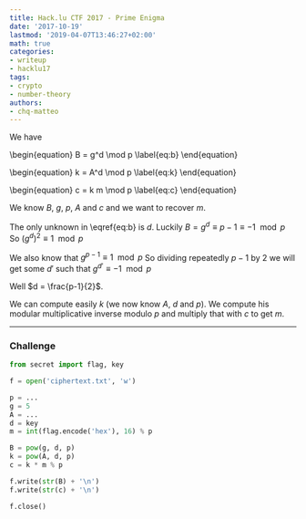 ```yaml
---
title: Hack.lu CTF 2017 - Prime Enigma
date: '2017-10-19'
lastmod: '2019-04-07T13:46:27+02:00'
math: true
categories:
- writeup
- hacklu17
tags:
- crypto
- number-theory
authors:
- chq-matteo
---
```


We have

\begin{equation}
    B = g^d \mod p
    \label{eq:b}
\end{equation}

\begin{equation}
    k = A^d \mod p
    \label{eq:k}
\end{equation}

\begin{equation}
    c = k m \mod p
    \label{eq:c}
\end{equation}

We know $B$, $g$, $p$, $A$ and $c$ and we want to recover $m$.

The only unknown in \eqref{eq:b} is $d$.
Luckily $B = g^d \equiv p-1 \equiv -1 \mod p$
So $(g^d)^2 \equiv 1 \mod p$

We also know that $g^{p-1} \equiv 1 \mod p$
So dividing repeatedly $p-1$ by $2$ we will get some $d'$ such that $g^{d'} \equiv -1 \mod p$

Well $d = \frac{p-1}{2}$.

We can compute easily $k$ (we now know $A$, $d$ and $p$).
We compute his modular multiplicative inverse modulo $p$ and multiply that with $c$ to get $m$.

-----------

### Challenge
```python
from secret import flag, key

f = open('ciphertext.txt', 'w')

p = ...
g = 5
A = ...
d = key
m = int(flag.encode('hex'), 16) % p

B = pow(g, d, p)
k = pow(A, d, p)
c = k * m % p

f.write(str(B) + '\n')
f.write(str(c) + '\n')

f.close()
```
